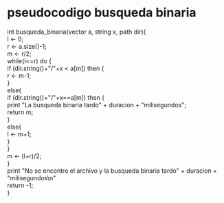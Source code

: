 # pseudocodigo busqueda binaria  
int busqueda_binaria(vector<string> a, string x, path dir){  
	l ← 0;  
	r ← a.size()-1;  
	m ← r/2;  
	while(l<=r) do {  
		if (dir.string()+"/"+x < a[m]) then {  
		r ← m-1;  
        }  
		else{  
            if (dir.string()+"/"+x==a[m]) then {  
                print "La busqueda binaria tardo" + duracion + "milisegundos";  
                return m;  
            }  
            else{  
                l ← m+1;  
            }  
        }  
        m ← (l+r)/2;  
    }  
    print "No se encontro el archivo y la busqueda binaria tardo" + duracion + "milisegundos\n"  
    return -1;  
}
